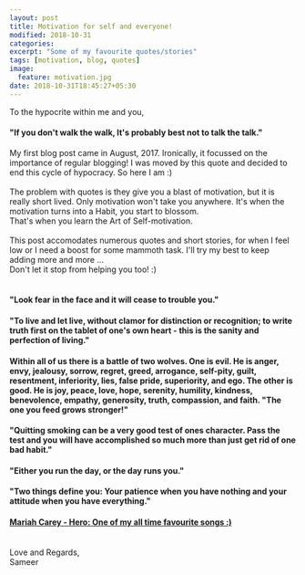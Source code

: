 ```yaml
---
layout: post
title: Motivation for self and everyone!
modified: 2018-10-31
categories: 
excerpt: "Some of my favourite quotes/stories"
tags: [motivation, blog, quotes]
image:
  feature: motivation.jpg
date: 2018-10-31T18:45:27+05:30
---
```


To the hypocrite within me and you,
#### "If you don't walk the walk, It's probably best not to talk the talk."
My first blog post came in August, 2017. Ironically, it focussed on the importance of regular blogging! I was moved by this quote and decided to end this cycle of hypocracy. So here I am :)<br><br>
The problem with quotes is they give you a blast of motivation, but it is really short lived. Only motivation won't take you anywhere. It's when the motivation turns into a Habit, you start to blossom.<br>
That's when you learn the Art of Self-motivation.<br><br>
This post accomodates numerous quotes and short stories, for when I feel low or I need a boost for some mammoth task. I'll try my best to keep adding more and more ...<br>
Don't let it stop from helping you too! :)<br><br>
#### "Look fear in the face and it will cease to trouble you."
<!-- <br><br> -->
#### "To live and let live, without clamor for distinction or recognition; to write truth first on the tablet of one's own heart - this is the sanity and perfection of living."
<!-- <br><br> -->
#### Within all of us there is a battle of two wolves. One is evil. He is anger, envy, jealousy, sorrow, regret, greed, arrogance, self-pity, guilt, resentment, inferiority, lies, false pride, superiority, and ego. The other is good. He is joy, peace, love, hope, serenity, humility, kindness, benevolence, empathy, generosity, truth, compassion, and faith. "The one you feed grows stronger!"
<!-- <br><br> -->
#### "Quitting smoking can be a very good test of ones character. Pass the test and you will have accomplished so much more than just get rid of one bad habit."
<!-- <br><br> -->
#### "Either you run the day, or the day runs you."
<!-- <br><br> -->
#### "Two things define you: Your patience when you have nothing and your attitude when you have everything."
<!-- <br><br> -->
#### [Mariah Carey - Hero: One of my all time favourite songs :)](https://www.youtube.com/watch?v=0IA3ZvCkRkQ)
<br>
Love and Regards,<br>
Sameer